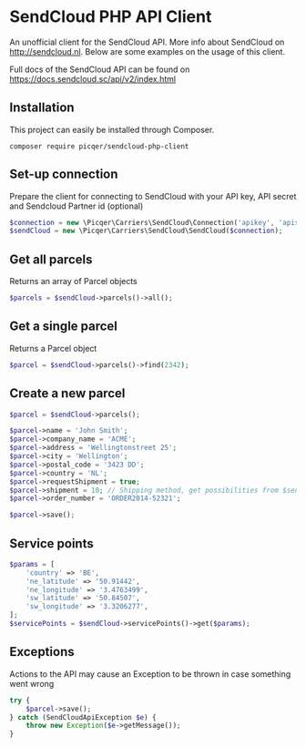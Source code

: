 SendCloud PHP API Client
==========

An unofficial client for the SendCloud API. More info about SendCloud on http://sendcloud.nl. Below are some examples on the usage of this client.

Full docs of the SendCloud API can be found on https://docs.sendcloud.sc/api/v2/index.html

## Installation
This project can easily be installed through Composer.

```
composer require picqer/sendcloud-php-client
```

## Set-up connection
Prepare the client for connecting to SendCloud with your API key, API secret and Sendcloud Partner id (optional)
```php
$connection = new \Picqer\Carriers\SendCloud\Connection('apikey', 'apisecret', 'partnerid');
$sendCloud = new \Picqer\Carriers\SendCloud\SendCloud($connection);
```

## Get all parcels
Returns an array of Parcel objects
```php
$parcels = $sendCloud->parcels()->all();
```

## Get a single parcel
Returns a Parcel object
```php
$parcel = $sendCloud->parcels()->find(2342);
```

## Create a new parcel
```php
$parcel = $sendCloud->parcels();

$parcel->name = 'John Smith';
$parcel->company_name = 'ACME';
$parcel->address = 'Wellingtonstreet 25';
$parcel->city = 'Wellington';
$parcel->postal_code = '3423 DD';
$parcel->country = 'NL';
$parcel->requestShipment = true;
$parcel->shipment = 10; // Shipping method, get possibilities from $sendCloud->shippingMethods()->all()
$parcel->order_number = 'ORDER2014-52321';

$parcel->save();
```

## Service points
```php
$params = [
    'country' => 'BE',
    'ne_latitude' => '50.91442',
    'ne_longitude' => '3.4763499',
    'sw_latitude' => '50.84507',
    'sw_longitude' => '3.3206277',
];
$servicePoints = $sendCloud->servicePoints()->get($params);
```

## Exceptions
Actions to the API may cause an Exception to be thrown in case something went wrong
```php
try {
    $parcel->save();
} catch (SendCloudApiException $e) {
    throw new Exception($e->getMessage());
}
```
